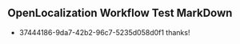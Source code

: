 ## OpenLocalization Workflow Test MarkDown
* 37444186-9da7-42b2-96c7-5235d058d0f1 thanks!

<!--HONumber=Aug16_HO4-->


